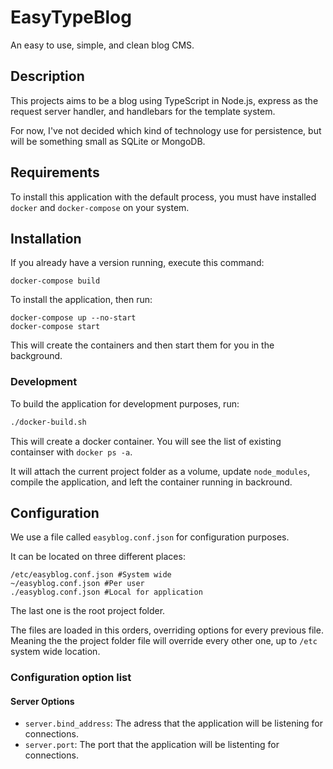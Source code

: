 # EasyTypeBlog
An easy to use, simple, and clean blog CMS.

## Description
This projects aims to be a blog using TypeScript in Node.js, express as the request server handler,
and handlebars for the template system.

For now, I've not decided which kind of technology use for persistence, but will be something small as SQLite or MongoDB.

## Requirements
To install this application with the default process, you must have installed
`docker` and `docker-compose` on your system.

## Installation
If you already have a version running, execute this command:
```
docker-compose build
```
To install the application, then run:
```
docker-compose up --no-start
docker-compose start
```
This will create the containers and then start them for you in the background.

### Development
To build the application for development purposes, run:
```sh
./docker-build.sh
```
This will create a docker container. You will see the list of existing containser with `docker ps -a`.

It will attach the current project folder as a volume, update `node_modules`, compile the application,
and left the container running in backround.

## Configuration
We use a file called `easyblog.conf.json` for configuration purposes.

It can be located on three different places:
```
/etc/easyblog.conf.json #System wide
~/easyblog.conf.json #Per user 
./easyblog.conf.json #Local for application
```
The last one is the root project folder.

The files are loaded in this orders, overriding options for every previous file.
Meaning the the project folder file will override every other one,
up to `/etc` system wide location.

### Configuration option list
#### Server Options
- `server.bind_address`: The adress that the application will be listening for connections.
- `server.port`: The port that the application will be listenting for connections.
